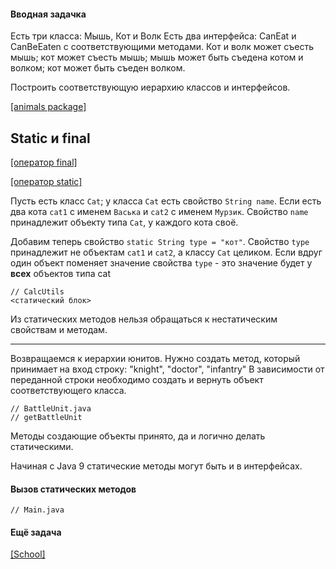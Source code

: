 #### Вводная задачка

Есть три класса: Мышь, Кот и Волк
Есть два интерфейса: CanEat и CanBeEaten с соответствующими методами.
Кот и волк может съесть мышь; кот может съесть мышь; мышь может быть съедена котом и волком; кот может быть съеден 
волком.

Построить соответствующую иерархию классов и интерфейсов.

[[animals package]](animals)
   
## Static и final

[[оператор final]](CalcUtil.java)

[[оператор static]](CalcUtils.java)

Пусть есть класс `Cat`; у класса `Cat` есть свойство `String name`.
Если есть два кота `cat1` с именем `Васька` и `cat2` с именем `Мурзик`.
Свойство `name` принадлежит объекту типа `Cat`, у каждого кота своё.

Добавим теперь свойство `static String type = "кот"`.
Свойство `type` принадлежит не объектам `cat1` и `cat2`, а классу `Cat` целиком.
Если вдруг один объект поменяет значение свойства `type` - это значение будет у **всех** объектов типа cat

    // CalcUtils
    <статический блок>   
    
Из статических методов нельзя обращаться к нестатическим свойствам и методам.

----

Возвращаемся к иерархии юнитов.
Нужно создать метод, который принимает на вход строку: "knight", "doctor", "infantry"
В зависимости от переданной строки необходимо создать и вернуть объект соответствующего класса.

    // BattleUnit.java
    // getBattleUnit
    
Методы создающие объекты принято, да и логично делать статическими. 
    
Начиная с Java 9 статические методы могут быть и в интерфейсах.

#### Вызов статических методов

    // Main.java
    
#### Ещё задача

[[School]](../../exercises/e05school)